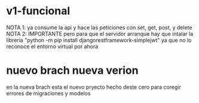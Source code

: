 # v1-funcional
NOTA 1: ya consume la api y hace las peticiones con set, get, post, y delete
NOTA 2: IMPORTANTE pero para que el servidor arranque hay que intalar la libreria "python -m pip install djangorestframework-simplejwt" ya que no lo reconoce el entorno virtual por ahora

# nuevo brach nueva verion
en la nueva brach esta el nuevo pryecto hecho deste cero para coregir errores de migraciones y modelos
